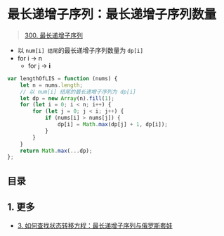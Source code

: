 
# 最长递增子序列：最长递增子序列数量



>  [300. 最长递增子序列](https://leetcode.cn/problems/longest-increasing-subsequence/)

- 以 `num[i] 结尾`的最长递增子序列数量为 `dp[i]`
- for i → n
	- for j → **i** 

```javascript
var lengthOfLIS = function (nums) {
    let n = nums.length;
    // 以 num[i] 结尾的最长递增子序列为 dp[i]
    let dp = new Array(n).fill(1);
    for (let i = 0; i < n; i++) {
        for (let j = 0; j < i; j++) {
            if (nums[i] > nums[j]) {
                dp[i] = Math.max(dp[j] + 1, dp[i]);
            }
        }
    }
    return Math.max(...dp);
};
```


## 目录
<!-- toc -->
 ## 1. 更多 

- [3. 如何查找状态转移方程：最长递增子序列与俄罗斯套娃](/post/mNXtNcPx.html)

